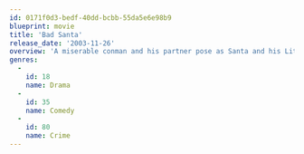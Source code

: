 ```yaml
---
id: 0171f0d3-bedf-40dd-bcbb-55da5e6e98b9
blueprint: movie
title: 'Bad Santa'
release_date: '2003-11-26'
overview: 'A miserable conman and his partner pose as Santa and his Little Helper to rob department stores on Christmas Eve. But they run into problems when the conman befriends a troubled kid, and the security boss discovers the plot.'
genres:
  -
    id: 18
    name: Drama
  -
    id: 35
    name: Comedy
  -
    id: 80
    name: Crime
---
```

